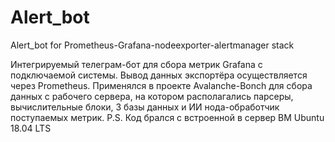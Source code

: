 # Alert_bot
Alert_bot for Prometheus-Grafana-nodeexporter-alertmanager stack

Интегрируемый телеграм-бот для сбора метрик Grafana с подключаемой системы. Вывод данных экспортёра осуществляется через Prometheus.
Применялся в проекте Avalanche-Bonch для сбора данных с рабочего сервера, на котором располагались парсеры, вычислительные блоки, 3 базы данных и ИИ нода-обработчик поступаемых метрик.
P.S. Код брался с встроенной в сервер ВМ Ubuntu 18.04 LTS
